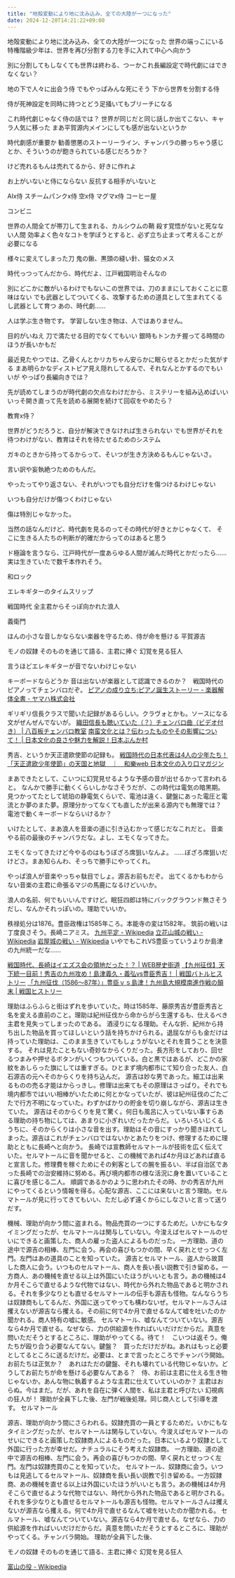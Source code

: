 ```yaml
---
title: "地殻変動により地に沈み込み、全ての大陸が一つになった"
date: 2024-12-20T14:21:22+09:00
---
```

地殻変動により地に沈み込み、全ての大陸が一つになった
世界の端っこにいる特権階級少年は、世界を再び分割する刀を手に入れて中心へ向かう

別に分割してもしなくても世界は終わる、つーかこれ長編設定で時代劇にはできなくない？

地の下で人々に出会う侍
でもやっぱみんな死にそう
下から世界を分割する侍


侍が死神設定を同時に持つとどう足掻いてもブリーチになる

これ時代劇じゃなく侍の話では？
世界が同じだと同じ話しか出てこない、キャラ人気に移った
まあ平賀源内メインにしても感が出ないというか

時代劇感が重要か
勧善懲悪のストーリーライン、チャンバラの勝っちゃう感じとか、そういうのが飽きられている感じだろうか？

けど売れるもんは売れてるから、好きに作れよ


お上がいないと侍にならない
反抗する相手がいないと


AIx侍
スチームパンクx侍
空x侍
マグマx侍
コーヒー屋

コンビニ



世界の人間全てが帯刀して生まれる、カルシウムの鞘
殺す覚悟がないと死なない人間
効率よく色々なコトを学ぼうとすると、必ず立ち止まって考えることが必要になる

様々に変えてしまった刀
鬼の鍬、黒頭の縫い針、猫女のメス

時代っつってんだから、時代だよ、江戸戦国明治そんなの

別にどこかに敵がいるわけでもないこの世界では、刀のままにしておくことに意味はない
でも武器としてついてくる、攻撃するための道具として生まれてくるし武器として育つ
あの、時代劇……

人は学ぶ生き物です。
学習しない生き物は、人ではありません。


目的がいねえ
刀で満たせる目的でなくてもいい
銀時もトンカチ握ってる時間のほうが長いかもだ

最近見たやつでは、乙骨くんとかリカちゃん安らかに眠らせるとかだった気がする
まあ明らかなディストピア見え隠れしてるんで、それなんとかするのでもいいが
やっぱり長編向きでは？


先が読めてしまうのが時代劇の欠点なわけだから、ミステリーを組み込めばいい
いっそ開き直って先を読める展開を続けて回収をやめたら？


教育x侍？

世界がどうだろうと、自分が解決できなければ生きられない
でも世界がそれを待つわけがない、教育はそれを待たせるためのシステム

ガキのときから持ってるからって、そいつが生き方決めるもんじゃないさ。

言い訳や妄執絶つためのもんだ。


やったってやり返さない、それがいつでも自分だけを傷つけるわけじゃない

いつも自分だけが傷つくわけじゃない

傷は特別じゃなかった。


当然の話なんだけど、時代劇を見るのってその時代が好きとかじゃなくて、
そこに生きる人たちの判断が的確だからってのはあると思う

ド極論を言うなら、江戸時代が一度あらゆる人間が滅んだ時代とかだったら……実は生きていたで数千本作れそう。

和ロック




エレキギターのタイムスリップ

戦国時代
全主君からそっぽ向かれた浪人

義衛門


ほんの小さな音しかならない楽器を守るため、侍が命を懸ける
平賀源吉

モノの奴隷
そのものを通じて語る、主君に捧ぐ
幻覚を見る狂人

言うほどエレキギターが音でないわけじゃない


キーボードならどうか
音は出ないが楽器として認識できるのか？　戦国時代のピアノってチェンバロだぞ。
[ピアノの成り立ち:ピアノ誕生ストーリー - 楽器解体全書 - ヤマハ株式会社](https://www.yamaha.com/ja/musical_instrument_guide/piano/structure/)

ギリギリ信長クラスで聞いた記録があるらしい。クラヴォとかも。ソースになる文がぜんぜんでないが。
[織田信長も聴いていた（？）チェンバロ曲（ビデオ付き） | 八百板チェンバロ教室](https://cembaloyaoita.com/2022/08/30/%E7%B9%94%E7%94%B0%E4%BF%A1%E9%95%B7%E3%82%82%E8%81%B4%E3%81%84%E3%81%A6%E3%81%84%E3%81%9F%E3%83%81%E3%82%A7%E3%83%B3%E3%83%90%E3%83%AD%E6%9B%B2/)
[南蛮文化とは？伝わったものやその影響について！ | 日本文化の良さや魅力を解説！日本ぶんか村](https://nihonbunkamura01.com/nanban-bunka/)

秀吉、というか天正遣欧使節の記録も。
[戦国時代の日本代表は4人の少年たち！「天正遣欧少年使節」の天国と地獄　｜　和樂web 日本文化の入り口マガジン](https://intojapanwaraku.com/culture/131092/)

まあできたとして、こいつに幻覚見せるような予感の音が出せるかって言われると。
なんかで勝手に動くくらいしかなさそうだが、この時代は電気の暗黒期。見つかってたとして琥珀の静電気くらいで、電池は遠く、鍵盤にあった電圧と電流とか夢のまた夢。原理分かってなくても直したが出来る源内でも無理では？　電池で動くキーボードならいけるか？

いけたとして、まあ浪人を音楽の道に引き込むかって感じだなこれだと。
音楽やる前の最後のチャンバラだな。よし、エモくなってきた。

エモくなってきたけど今やるのはもうぼざろ席狙いなんよ。
……ぼざろ席狙いだけどさ。まあ知らんわ、そっちで勝手にやってくれ。

やっぱ浪人が音楽やっちゃ駄目でしょ。源吉お前もだぞ。
出てくるかもわからない音楽の主君に命張るマジの馬鹿になるけどいいか。

浪人の名前、何でもいいんですけど。眠狂四郎は特にバックグラウンド無さそうだし、なんかそれっぽいの。理助でいいか。

秩禄処分は1876。豊臣政権は1585年ころ。本能寺の変は1582年。
筑前の戦いは丁度良さそう。長崎ニアミス。
[九州平定 - Wikipedia](https://ja.wikipedia.org/wiki/%E4%B9%9D%E5%B7%9E%E5%B9%B3%E5%AE%9A)
[立花山城の戦い - Wikipedia](https://ja.wikipedia.org/wiki/%E7%AB%8B%E8%8A%B1%E5%B1%B1%E5%9F%8E%E3%81%AE%E6%88%A6%E3%81%84)
[岩屋城の戦い - Wikipedia](https://ja.wikipedia.org/wiki/%E5%B2%A9%E5%B1%8B%E5%9F%8E%E3%81%AE%E6%88%A6%E3%81%84)
いやでもこれVS豊臣っていうよりか島津の九州統一だな……

[戦国時代、長崎はイエズス会の領地だった！？ | WEB歴史街道](https://shuchi.php.co.jp/rekishikaido/detail/4941)
[【九州征伐】天下統一目前！秀吉の九州攻め！島津義久・義弘vs豊臣秀吉！ | 戦国バトルヒストリー](https://www.sengoku-battle-history.net/kyusyuheitei/)
[「九州征伐（1586～87年）」豊臣ｖｓ島津！九州島大規模南進作戦の顛末 | 戦国ヒストリー](https://sengoku-his.com/713)

理助はふらふらと街はずれを歩いていた。時は1585年、藤原秀吉が豊臣秀吉と名を変える直前のこと。理助は紀州征伐から命からがら生還するも、仕えるべき主君を見失ってしまったのである。
酒浸りになる理助。そんな折、紀州から持ち出した物品を買ってほしいという話を持ちかけられる。退屈ながらも金だけは持っていた理助は、このまま生きていてもしょうがないとそれを買うことを決意する。
それは見たこともない奇妙なからくりだった。長方形をしており、回せるつまみや押せるボタンがいくつもついている。白と黒ではあるが、どこかの家紋をあしらった旗にしては重すぎる。ひとまず境内都市にて知り合った友人、白石源吉の元へそのからくりを持ち込んだ。
源吉は妙な男であった。細工は出来るものの売る才能はからっきし。修理は出来てもその原理はさっぱり。それでも境内都市ではいい相棒がいたために何とかなっていたが、彼は紀州征伐のごたごたで行方不明になっていた。わずかばかりの貯金を切り崩しながら、源吉は生きていた。
源吉はそのからくりを見て驚く。何日も風呂に入っていない事すらある理助の持ち物にしては、あまりに小ぎれいだったからだ。
いろいろいじくるうちに、そのからくりは小さな音を出す。理助はその音にすっかり聞きほれてしまった。源吉はこれがチェンバロではないかとあたりをつけ、修理するために理助とともに長崎へと向かう。
長崎では宣教師セルマトールが技術を広く伝えていた。セルマトールに音を聞かせると、この機械であれば4か月ほどあれば直ると宣言した。修理費を稼ぐためにその剣客としての腕を振るい、半ば自治区であった長崎での治安維持に努める。再び境内都市の様な活況に身を置いていることに喜びを感じる二人。
順調であるかのように思われたその時、かの秀吉が九州にやってくるという情報を得る。心配な源吉、ここには来ないと言う理助。セルマトールが見に行ってきてもいい、ただし必ず遠くからにしなさいと言って送りだす。

機械、理助が向かう間に盗まれる。物品売買の一つにするためだ。いかにもなタイミングだったが、セルマトールは関与していない。今浚えばセルマトールのせいにできると画策した、商人の雇った盗人によるものだった。
一方理助、道の途中で源吉の相棒、左門に会う。再会の喜びもつかの間、早く戻れとせっつく左門。左門はあの道具のことを知っていた。
源吉とセルマトール、盗人から故買した商人に会う。いつものセルマトール、商人を長い長い説教で引き留める。一方商人、あの機械を直せる以上は外国にいたほうがいいとも言う。あの機械は4か月そこらで直せるような代物ではない、時代から外れた物品であると明かされる。それを多少なりとも直せるセルマトールの伝手も源吉も怪物。なんならうちは奴隷商もしてるんだ、外国に送ってやっても構わないぜ。セルマトールさんは攫えないが源吉なら攫える。その前に何で4か月で直せるなんて嘘を吐いたのか聞かれる。商人特有の嘘に敏感。
セルマトール、嘘なんてついていない。源吉なら4か月で直せる。なぜなら、力の供給源を作ればいいだけだからだ。真意を問いただそうとするところに、理助がやってくる。待て！　こいつは返そう。俺たちが殴り合う必要なんてない。鍵盤？　買っただけだがね。あれはもっと必要としてるところに送るだけだ。必要は、とまで言ったところでチャンバラ開始。
お前たちは正気か？　あれはただの鍵盤、それも壊れている代物じゃないか。どうしてお前たちが命を懸ける必要なんてある？　侍、お前は主君に仕える生き物じゃないか。あんな物に執着するような主君に仕えていていいのか？
主君はおらぬ。今はまだ。だが、あれを自在に弾く人間を、私は主君と呼びたい
幻視病の狂人が！
理助が全員下した後、左門が戦後処理。同じ商人として引導を渡す。
セルマトール


源吉、理助が向かう間にさらわれる。奴隷売買の一員とするためだ。いかにもなタイミングだったが、セルマトールは関与していない。今浚えばセルマトールのせいにできると画策した奴隷商人によるものだった。日本にいるより奴隷として外国に行った方が幸せだ。ナチュラルにそう考えた奴隷商。
一方理助、道の途中で源吉の相棒、左門に会う。再会の喜びもつかの間、早く戻れとせっつく左門。左門は奴隷売買のことを知っていた。
セルマトール、奴隷商に会う。いつもは見逃してるセルマトール、奴隷商を長い長い説教で引き留める。一方奴隷商、あの機械を直せる以上は外国にいたほうがいいとも言う。あの機械は4か月そこらで直せるような代物ではない、時代から外れた物品であると明かされる。それを多少なりとも直せるセルマトールも源吉も怪物。セルマトールさんは攫えないが源吉なら攫える。何で4か月で直せるなんて嘘を吐いたのか聞かれる。
セルマトール、嘘なんてついていない。源吉なら4か月で直せる。なぜなら、力の供給源を作ればいいだけだからだ。真意を問いただそうとするところに、理助がやってくる。チャンバラ開始。
理助が全員下した後、


モノの奴隷
そのものを通じて語る、主君に捧ぐ
幻覚を見る狂人

[富山の役 - Wikipedia](https://ja.wikipedia.org/wiki/%E5%AF%8C%E5%B1%B1%E3%81%AE%E5%BD%B9)
